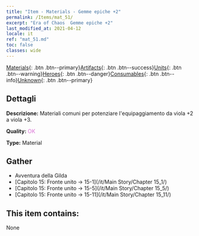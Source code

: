 ```yaml
---
title: "Item - Materials - Gemme epiche +2"
permalink: /Items/mat_51/
excerpt: "Era of Chaos  Gemme epiche +2"
last_modified_at: 2021-04-12
locale: it
ref: "mat_51.md"
toc: false
classes: wide
---
```

 [Materials](/it/Items/){: .btn .btn--primary}[Artifacts](/it/Items/Artifacts/){: .btn .btn--success}[Units](/it/Items/Units/){: .btn .btn--warning}[Heroes](/it/Items/Heroes/){: .btn .btn--danger}[Consumables](/it/Items/Consumables/){: .btn .btn--info}[Unknown](/it/Items/Unknown/){: .btn .btn--primary}

## Dettagli
 **Descrizione:** Materiali comuni per potenziare l'equipaggiamento da viola +2 a viola +3.

 **Quality:** <span style="color: #DA70D6">OK</span>

 **Type:** Material

## Gather

*    Avventura della Gilda 
*    [Capitolo 15: Fronte unito -> 15-1](/it/Main Story/Chapter 15_1/) 
*    [Capitolo 15: Fronte unito -> 15-5](/it/Main Story/Chapter 15_5/) 
*    [Capitolo 15: Fronte unito -> 15-11](/it/Main Story/Chapter 15_11/) 

## This item contains:

  None

